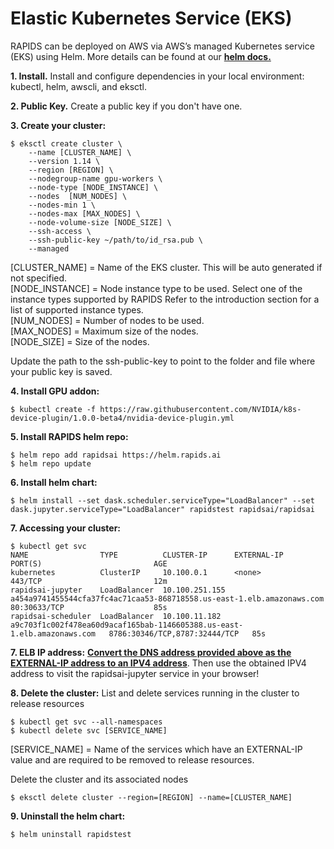 Elastic Kubernetes Service (EKS)
================================

RAPIDS can be deployed on AWS via AWS’s managed Kubernetes service (EKS) using Helm. More details can be found at our **[helm docs.](https://helm.rapids.ai/docs/csp.html)**

**1. Install.** Install and configure dependencies in your local environment: kubectl, helm, awscli, and eksctl.

**2. Public Key.** Create a public key if you don't have one.

**3. Create your cluster:**

```shell
$ eksctl create cluster \
    --name [CLUSTER_NAME] \
    --version 1.14 \
    --region [REGION] \
    --nodegroup-name gpu-workers \
    --node-type [NODE_INSTANCE] \
    --nodes  [NUM_NODES] \
    --nodes-min 1 \
    --nodes-max [MAX_NODES] \
    --node-volume-size [NODE_SIZE] \
    --ssh-access \
    --ssh-public-key ~/path/to/id_rsa.pub \
    --managed
```
[CLUSTER_NAME] = Name of the EKS cluster. This will be auto generated if not specified. <br>
[NODE_INSTANCE] = Node instance type to be used. Select one of the instance types supported by RAPIDS Refer to the introduction section for a list of supported instance types. <br>
[NUM_NODES] = Number of nodes to be used. <br>
[MAX_NODES] = Maximum size of the nodes. <br>
[NODE_SIZE] = Size of the nodes. <br>

Update the path to the ssh-public-key to point to the folder and file where your public key is saved.

**4. Install GPU addon:**

```shell
$ kubectl create -f https://raw.githubusercontent.com/NVIDIA/k8s-device-plugin/1.0.0-beta4/nvidia-device-plugin.yml
```

**5. Install RAPIDS helm repo:**

```shell
$ helm repo add rapidsai https://helm.rapids.ai
$ helm repo update
```

**6. Install helm chart:**

```shell
$ helm install --set dask.scheduler.serviceType="LoadBalancer" --set dask.jupyter.serviceType="LoadBalancer" rapidstest rapidsai/rapidsai
```

**7. Accessing your cluster:**

```shell
$ kubectl get svc
NAME                TYPE          CLUSTER-IP      EXTERNAL-IP                                                               PORT(S)                         AGE
kubernetes          ClusterIP     10.100.0.1      <none>                                                                    443/TCP                         12m
rapidsai-jupyter    LoadBalancer  10.100.251.155  a454a9741455544cfa37fc4ac71caa53-868718558.us-east-1.elb.amazonaws.com    80:30633/TCP                    85s
rapidsai-scheduler  LoadBalancer  10.100.11.182   a9c703f1c002f478ea60d9acaf165bab-1146605388.us-east-1.elb.amazonaws.com   8786:30346/TCP,8787:32444/TCP   85s
```

**7. ELB IP address:** **[Convert the DNS address provided above as the
EXTERNAL-IP address to an IPV4
address](https://aws.amazon.com/premiumsupport/knowledge-center/elb-find-load-balancer-IP/)**.
Then use the obtained IPV4 address to visit the rapidsai-jupyter service in your
browser!


**8. Delete the cluster:** List and delete services running in the cluster to release resources

```shell
$ kubectl get svc --all-namespaces
$ kubectl delete svc [SERVICE_NAME]
```
[SERVICE_NAME] = Name of the services which have an EXTERNAL-IP value and are required to be removed to release resources.

Delete the cluster and its associated nodes

```shell
$ eksctl delete cluster --region=[REGION] --name=[CLUSTER_NAME]
```

**9. Uninstall the helm chart:**

```shell
$ helm uninstall rapidstest
```
